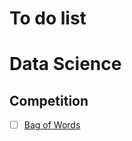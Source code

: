 # To do list

# Data Science

## Competition
* [ ] [Bag of Words](https://www.kaggle.com/c/word2vec-nlp-tutorial/details/part-1-for-beginners-bag-of-words)

